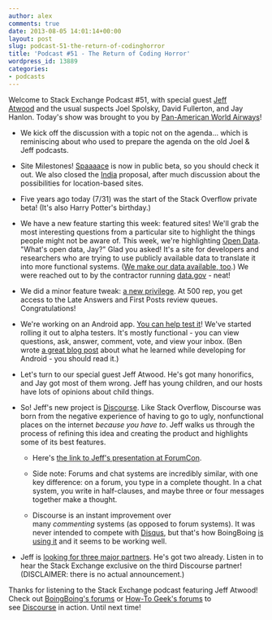 ```yaml
---
author: alex
comments: true
date: 2013-08-05 14:01:14+00:00
layout: post
slug: podcast-51-the-return-of-codinghorror
title: 'Podcast #51 - The Return of Coding Horror'
wordpress_id: 13889
categories:
- podcasts
---
```


Welcome to Stack Exchange Podcast #51, with special guest [Jeff Atwood](http://www.codinghorror.com/) and the usual suspects Joel Spolsky, David Fullerton, and Jay Hanlon. Today's show was brought to you by [Pan-American World Airways](http://www.panam.org/)!



	
  * We kick off the discussion with a topic not on the agenda… which is reminiscing about who used to prepare the agenda on the old Joel & Jeff podcasts.

	
  * Site Milestones! [Spaaaace](http://space.stackexchange.com/) is now in public beta, so you should check it out. We also closed the [India](http://area51.stackexchange.com/proposals/40807/india) proposal, after much discussion about the possibilities for location-based sites.

	
  * Five years ago today (7/31) was the start of the Stack Overflow private beta! (It's also Harry Potter's birthday.)

	
  * We have a new feature starting this week: featured sites! We'll grab the most interesting questions from a particular site to highlight the things people might not be aware of. This week, we're highlighting [Open Data](http://opendata.stackexchange.com/). "What's open data, Jay?" Glad you asked! It's a site for developers and researchers who are trying to use publicly available data to translate it into more functional systems. ([We make our data available, too](http://data.stackexchange.com/).) We were reached out to by the contractor running [data.gov](http://www.data.gov/) - neat!

	
  * We did a minor feature tweak: [a new privilege](http://stackoverflow.com/help/privileges/access-review-queues). At 500 rep, you get access to the Late Answers and First Posts review queues. Congratulations!

	
  * We're working on an Android app. [You can help test it](http://meta.stackoverflow.com/questions/190200/help-us-test-the-alpha-version-of-our-android-app)! We've started rolling it out to alpha testers. It's mostly functional - you can view questions, ask, answer, comment, vote, and view your inbox. (Ben wrote [a great blog post](http://balpha.de/2013/07/android-development-what-i-wish-i-had-known-earlier/) about what he learned while developing for Android - you should read it.)

	
  * Let's turn to our special guest Jeff Atwood. He's got many honorifics, and Jay got most of them wrong. Jeff has young children, and our hosts have lots of opinions about child things.

	
  * So! Jeff's new project is [Discourse](http://www.discourse.org/). Like Stack Overflow, Discourse was born from the negative experience of having to go to ugly, nonfunctional places on the internet _because you have to_. Jeff walks us through the process of refining this idea and creating the product and highlights some of its best features.

	
    * Here's [the link to Jeff's presentation at ForumCon](http://blog.discourse.org/2013/06/forums-are-dead-long-live-forums/).

	
    * Side note: Forums and chat systems are incredibly similar, with one key difference: on a forum, you type in a complete thought. In a chat system, you write in half-clauses, and maybe three or four messages together make a thought.

	
    * Discourse is an instant improvement over many _commenting_ systems (as opposed to forum systems). It was never intended to compete with [Disqus](http://disqus.com/), but that's how BoingBoing [is using it](http://bbs.boingboing.net/) and it seems to be working well.




	
  * Jeff is [looking for three major partners](http://www.discourse.org/buy/). He's got two already. Listen in to hear the Stack Exchange exclusive on the third Discourse partner! (DISCLAIMER: there is no actual announcement.)


Thanks for listening to the Stack Exchange podcast featuring Jeff Atwood! Check out [BoingBoing's forums](http://bbs.boingboing.net/) or [How-To Geek's forums](http://discuss.howtogeek.com/) to see [Discourse](http://www.discourse.org/) in action. Until next time!

